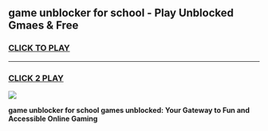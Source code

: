 
## game unblocker for school - Play Unblocked Gmaes & Free
<h3>
<a href="https://news.freeplayer.one?title=game_unblocker_for_school&ref=23F">CLICK TO PLAY</a></h3>
<hr>

<h3>
<a href="https://news.freeplayer.one?title=game_unblocker_for_school&ref=23F">CLICK 2 PLAY</a>
  
</h3>

<a href="https://news.freeplayer.one?title=game_unblocker_for_school&ref=23F/"><img src="https://clearcache.store/games.png"></a>


**game unblocker for school games unblocked: Your Gateway to Fun and Accessible Online Gaming**
